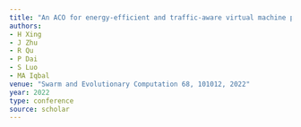 ```yaml
---
title: "An ACO for energy-efficient and traffic-aware virtual machine placement in cloud computing"
authors:
- H Xing
- J Zhu
- R Qu
- P Dai
- S Luo
- MA Iqbal
venue: "Swarm and Evolutionary Computation 68, 101012, 2022"
year: 2022
type: conference
source: scholar
---
```

